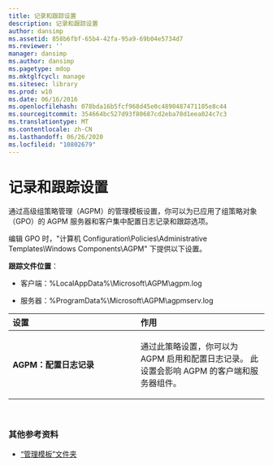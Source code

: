 ```yaml
---
title: 记录和跟踪设置
description: 记录和跟踪设置
author: dansimp
ms.assetid: 858b6fbf-65b4-42fa-95a9-69b04e5734d7
ms.reviewer: ''
manager: dansimp
ms.author: dansimp
ms.pagetype: mdop
ms.mktglfcycl: manage
ms.sitesec: library
ms.prod: w10
ms.date: 06/16/2016
ms.openlocfilehash: 078bda16b5fcf968d45e0c4890487471105e8c44
ms.sourcegitcommit: 354664bc527d93f80687cd2eba70d1eea024c7c3
ms.translationtype: MT
ms.contentlocale: zh-CN
ms.lasthandoff: 06/26/2020
ms.locfileid: "10802679"
---
```

# 记录和跟踪设置


通过高级组策略管理（AGPM）的管理模板设置，你可以为已应用了组策略对象（GPO）的 AGPM 服务器和客户集中配置日志记录和跟踪选项。

编辑 GPO 时，"计算机 Configuration\\Policies\\Administrative Templates\\Windows Components\\AGPM" 下提供以下设置。

**跟踪文件位置**：

-   客户端：%LocalAppData%\\Microsoft\\AGPM\\agpm.log

-   服务器：%ProgramData%\\Microsoft\\AGPM\\agpmserv.log

<table>
<colgroup>
<col width="50%" />
<col width="50%" />
</colgroup>
<thead>
<tr class="header">
<th align="left">设置</th>
<th align="left">作用</th>
</tr>
</thead>
<tbody>
<tr class="odd">
<td align="left"><p><strong>AGPM：配置日志记录</strong></p></td>
<td align="left"><p>通过此策略设置，你可以为 AGPM 启用和配置日志记录。 此设置会影响 AGPM 的客户端和服务器组件。</p></td>
</tr>
</tbody>
</table>

 

### 其他参考资料

-   [“管理模板”文件夹](administrative-templates-folder-agpm30ops.md)

 

 





